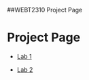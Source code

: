 ##WEBT2310 Project Page

<h1>Project Page</h1>

<ul>
<li><a href="Lab-1/WEBT-2310-Lab1/index.html" target="_blank">Lab 1</a></li>
</ul> 


<ul>
<li><a href="Lab-2/WEBT-2310-Lab-2/index.html" taget="_blank">Lab 2</a></li>
<ul>
